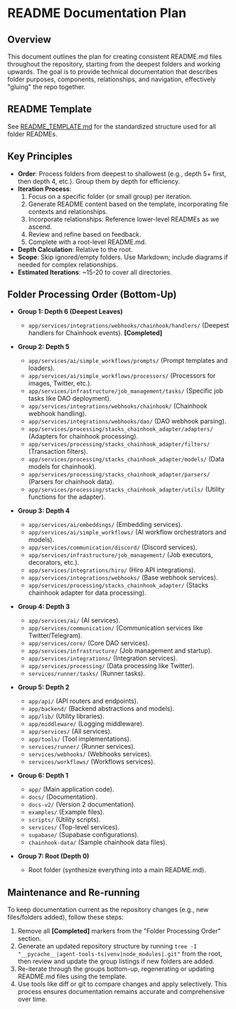 # README Documentation Plan

## Overview
This document outlines the plan for creating consistent README.md files throughout the repository, starting from the deepest folders and working upwards. The goal is to provide technical documentation that describes folder purposes, components, relationships, and navigation, effectively "gluing" the repo together.

## README Template
See [README_TEMPLATE.md](./README_TEMPLATE.md) for the standardized structure used for all folder READMEs.

## Key Principles
- **Order**: Process folders from deepest to shallowest (e.g., depth 5+ first, then depth 4, etc.). Group them by depth for efficiency.
- **Iteration Process**:
  1. Focus on a specific folder (or small group) per iteration.
  2. Generate README content based on the template, incorporating file contexts and relationships.
  3. Incorporate relationships: Reference lower-level READMEs as we ascend.
  4. Review and refine based on feedback.
  5. Complete with a root-level README.md.
- **Depth Calculation**: Relative to the root.
- **Scope**: Skip ignored/empty folders. Use Markdown; include diagrams if needed for complex relationships.
- **Estimated Iterations**: ~15-20 to cover all directories.

## Folder Processing Order (Bottom-Up)

- **Group 1: Depth 6 (Deepest Leaves)**
  - `app/services/integrations/webhooks/chainhook/handlers/` (Deepest handlers for Chainhook events). **[Completed]**

- **Group 2: Depth 5**
  - `app/services/ai/simple_workflows/prompts/` (Prompt templates and loaders).
  - `app/services/ai/simple_workflows/processors/` (Processors for images, Twitter, etc.).
  - `app/services/infrastructure/job_management/tasks/` (Specific job tasks like DAO deployment).
  - `app/services/integrations/webhooks/chainhook/` (Chainhook webhook handling).
  - `app/services/integrations/webhooks/dao/` (DAO webhook parsing).
  - `app/services/processing/stacks_chainhook_adapter/adapters/` (Adapters for chainhook processing).
  - `app/services/processing/stacks_chainhook_adapter/filters/` (Transaction filters).
  - `app/services/processing/stacks_chainhook_adapter/models/` (Data models for chainhook).
  - `app/services/processing/stacks_chainhook_adapter/parsers/` (Parsers for chainhook data).
  - `app/services/processing/stacks_chainhook_adapter/utils/` (Utility functions for the adapter).

- **Group 3: Depth 4**
  - `app/services/ai/embeddings/` (Embedding services).
  - `app/services/ai/simple_workflows/` (AI workflow orchestrators and models).
  - `app/services/communication/discord/` (Discord services).
  - `app/services/infrastructure/job_management/` (Job executors, decorators, etc.).
  - `app/services/integrations/hiro/` (Hiro API integrations).
  - `app/services/integrations/webhooks/` (Base webhook services).
  - `app/services/processing/stacks_chainhook_adapter/` (Stacks chainhook adapter for data processing).

- **Group 4: Depth 3**
  - `app/services/ai/` (AI services).
  - `app/services/communication/` (Communication services like Twitter/Telegram).
  - `app/services/core/` (Core DAO services).
  - `app/services/infrastructure/` (Job management and startup).
  - `app/services/integrations/` (Integration services).
  - `app/services/processing/` (Data processing like Twitter).
  - `services/runner/tasks/` (Runner tasks).

- **Group 5: Depth 2**
  - `app/api/` (API routers and endpoints).
  - `app/backend/` (Backend abstractions and models).
  - `app/lib/` (Utility libraries).
  - `app/middleware/` (Logging middleware).
  - `app/services/` (All services).
  - `app/tools/` (Tool implementations).
  - `services/runner/` (Runner services).
  - `services/webhooks/` (Webhooks services).
  - `services/workflows/` (Workflows services).

- **Group 6: Depth 1**
  - `app/` (Main application code).
  - `docs/` (Documentation).
  - `docs-v2/` (Version 2 documentation).
  - `examples/` (Example files).
  - `scripts/` (Utility scripts).
  - `services/` (Top-level services).
  - `supabase/` (Supabase configurations).
  - `chainhook-data/` (Sample chainhook data files).

- **Group 7: Root (Depth 0)**
  - Root folder (synthesize everything into a main README.md).

## Maintenance and Re-running
To keep documentation current as the repository changes (e.g., new files/folders added), follow these steps:
1. Remove all **[Completed]** markers from the "Folder Processing Order" section.
2. Generate an updated repository structure by running `tree -I "__pycache__|agent-tools-ts|venv|node_modules|.git"` from the root, then review and update the group listings if new folders are added.
3. Re-iterate through the groups bottom-up, regenerating or updating README.md files using the template.
4. Use tools like diff or git to compare changes and apply selectively.
This process ensures documentation remains accurate and comprehensive over time.
